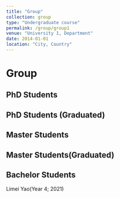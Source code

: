 ```yaml
---
title: "Group"
collection: group
type: "Undergraduate course"
permalink: /group/group1
venue: "University 1, Department"
date: 2014-01-01
location: "City, Country"
---
```



# Group

## PhD Students

## PhD Students (Graduated)

## Master Students

## Master Students(Graduated)

## Bachelor Students
Limei Yao(Year 4; 2021)
